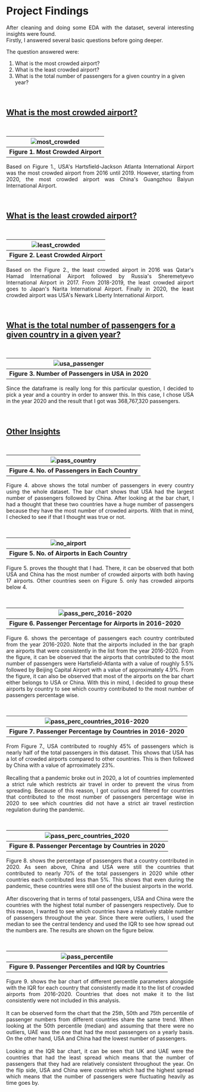 # Project Findings

<p style="text-align: justify">
After cleaning and doing some EDA with the dataset, several interesting insights were found. <br>
Firstly, I answered several basic questions before going deeper.

The question answered were: <br>

1. What is the most crowded airport?
2. What is the least crowded airport?
3. What is the total number of passengers for a given country in a given year?
</p>
<br>

## <u><b>What is the most crowded airport?</b></u>

<br>
<div align="center">

| ![most_crowded](images/most_crowded_by_year.png "Most Crowded Airport by Year") |
| :-----------------------------------------------------------------------------: |
|                      <b>Figure 1. Most Crowded Airport</b>                      |

</div>

<p style="text-align: justify">
Based on Figure 1., USA's Hartsfield-Jackson Atlanta International Airport was the most crowded airport from 2016 until 2019. However, starting from 2020, the most crowded airport was China's Guangzhou Baiyun International Airport.
</p>

<br>

## <u><b>What is the least crowded airport?</b></u>

<br>
<div align="center">

| ![least_crowded](images/least_crowded_by_year.png "Least Crowded Airport by Year") |
| :--------------------------------------------------------------------------------: |
|                       <b>Figure 2. Least Crowded Airport</b>                       |

</div>
<p style="text-align: justify">
Based on the Figure 2., the least crowded airport in 2016 was Qatar's Hamad International Airport followed by Russia's Sheremetyevo International Airport in 2017. From 2018-2019, the least crowded airport goes to Japan's Narita International Airport. Finally in 2020, the least crowded airport was USA's Newark Liberty International Airport.
</p>
<br>

## <u><b>What is the total number of passengers for a given country in a given year?</b></u>

<br>
<div align="center">

| ![usa_passenger](images/usa_2020_passenger_count.png "Least Crowded Airport by Year") |
| :-----------------------------------------------------------------------------------: |
|                 <b>Figure 3. Number of Passengers in USA in 2020</b>                  |

</div>

<p style="text-align: justify">
Since the dataframe is really long for this particular question, I decided to pick a year and a country in order to answer this. In this case, I chose USA in the year 2020 and the result that I got was 368,767,320 passengers.
</p>
<br>

## <u><b>Other Insights</b></u>

<br>

<div align="center">

| ![pass_country](images/no_of_passengers_per_country.png "No. of Passengers in Each Country") |
| :------------------------------------------------------------------------------------------: |
|                      <b>Figure 4. No. of Passengers in Each Country</b>                      |

</div>

<p style="text-align: justify">
Figure 4. above shows the total number of passengers in every country using the whole dataset. The bar chart shows that USA had the largest number of passengers followed by China. After looking at the bar chart, I had a thought that these two countries have a huge number of passengers because they have the most number of crowded airports. With that in mind, I checked to see if that I thought was true or not.
</p>
<br>

<div align="center">

| ![no_airport](images/number_of_unique_airports.png "No. of Passengers in Each Country") |
| :-------------------------------------------------------------------------------------: |
|                    <b>Figure 5. No. of Airports in Each Country</b>                     |

</div>

<p style="text-align: justify">
Figure 5. proves the thought that I had. There, it can be observed that both USA and China has the most number of crowded airports with both having 17 airports. Other countries seen on Figure 5. only has crowded airports below 4.
</p>
<br>

<div align="center">

| ![pass_perc_2016-2020](images/passenger_percentage_2016-2020.png "Passenger Percentage for Airports in 2016-2020") |
| :----------------------------------------------------------------------------------------------------------------: |
|                          <b>Figure 6. Passenger Percentage for Airports in 2016-2020</b>                           |

</div>

<p style="text-align: justify">
Figure 6. shows the percentage of passengers each country contributed from the year 2016-2020. Note that the airports included in the bar graph are airports that were consistently in the list from the year 2016-2020. From the figure, it can be observed that the airports that contributed to the most number of passengers were Hartsfield-Atlanta with a value of roughly 5.5% followed by Beijing Capital Airport with a value of approximately 4.9%. From the figure, it can also be observed that most of the airports on the bar chart either belongs to USA or China. With this in mind, I decided to group these airports by country to see which country contributed to the most number of passengers percentage wise.
</p>
<br>

<div align="center">

| ![pass_perc_countries_2016-2020](images/passenger_percentage_countries_2016-2020.png "Passenger Percentage by Countries in 2016-2020") |
| :------------------------------------------------------------------------------------------------------------------------------------: |
|                                    <b>Figure 7. Passenger Percentage by Countries in 2016-2020</b>                                     |

</div>

<p style="text-align: justify">
From Figure 7., USA contributed to roughly 45% of passengers which is nearly half of the total passengers in this dataset. This shows that USA has a lot of crowded airports compared to other countries. This is then followed by China with a value of aprroximately 23%.
<br><br>
Recalling that a pandemic broke out in 2020, a lot of countries implemented a strict rule which restricts air travel in order to prevent the virus from spreading. Because of this reason, I got curious and filtered for countries that contributed to the most number of passengers percentage wise in 2020 to see which countries did not have a strict air travel restirction regulation during the pandemic.
</p>
<br>

<div align="center">

| ![pass_perc_countries_2020](images/passenger_percentage_countries_2020.png "Passenger Percentage by Countries in 2020") |
| :---------------------------------------------------------------------------------------------------------------------: |
|                               <b>Figure 8. Passenger Percentage by Countries in 2020</b>                                |

</div>

<p style="text-align: justify">
Figure 8. shows the percentage of passengers that a country contributed in 2020. As seen above, China and USA were still the countries that contributed to nearly 70% of the total passengers in 2020 while other countries each contributed less than 5%. This shows that even during the pandemic, these countries were still one of the busiest airports in the world.
<br><br>
After discovering that in terms of total passengers, USA and China were the countries with the highest total number of passengers respectively. Due to this reason, I wanted to see which countries have a relatively stable number of passengers throughout the year. Since there were outliers, I used the median to see the central tendency and used the IQR to see how spread out the numbers are. The results are shown on the figure below.
</p>
<br>

<div align="center">

| ![pass_percentile](images/percentiles_by_country.png "Passenger Percentiles and IQR by Countries") |
| :------------------------------------------------------------------------------------------------: |
|                    <b>Figure 9. Passenger Percentiles and IQR by Countries</b>                     |

</div>

<p style="text-align: justify">
Figure 9. shows the bar chart of different percentile parameters alongside with the IQR for each country that consistently made it to the list of crowded airports from 2016-2020. Countries that does not make it to the list consistently were not included in this analysis. 
<br><br>
It can be observed form the chart that the 25th, 50th and 75th percentile of passenger numbers from different countries share the same trend. When looking at the 50th percentile (median) and assuming that there were no outliers, UAE was the one that had the most passengers on a yearly basis. On the other hand, USA and China had the lowest number of passengers. 
<br><br>
Looking at the IQR bar chart, it can be seen that UK and UAE were the countries that had the least spread which means that the number of passengers that they had are relatively consistent throughout the year. On the flip side, USA and China were countries which had the highest spread which means that the number of passengers were fluctuating heavily as time goes by.
</p>
<br>
